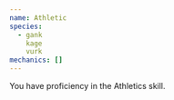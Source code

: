 ```yaml
---
name: Athletic
species:
  - gank
    kage
    vurk
mechanics: []
---
```

You have proficiency in the Athletics skill.
